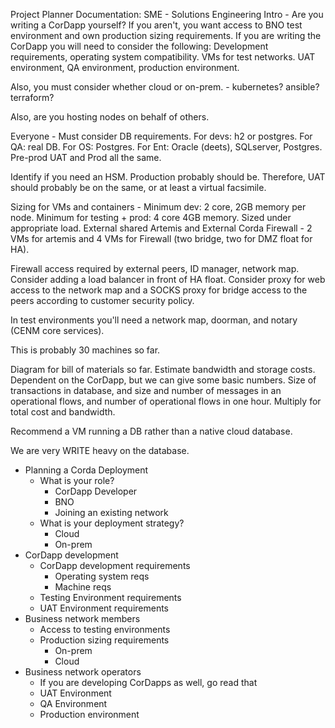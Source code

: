 Project Planner Documentation: SME - Solutions Engineering
Intro - Are you writing a CorDapp yourself? If you aren't, you want access to BNO test environment and own production
sizing requirements. If you are writing the CorDapp you will need to consider the following: Development requirements,
operating system compatibility. VMs for test networks. UAT environment, QA environment, production environment.

Also, you must consider whether cloud or on-prem. - kubernetes? ansible? terraform?

Also, are you hosting nodes on behalf of others.

Everyone - Must consider DB requirements. For devs: h2 or postgres. For QA: real DB. For OS: Postgres. For Ent: Oracle
(deets), SQLserver, Postgres. Pre-prod UAT and Prod all the same.

Identify if you need an HSM. Production probably should be. Therefore, UAT should probably be on the same, or at least a virtual facsimile.

Sizing for VMs and containers - Minimum dev: 2 core, 2GB memory per node. Minimum for testing + prod: 4 core 4GB memory.
 Sized under appropriate load. External shared Artemis and External Corda Firewall - 2 VMs for artemis and 4 VMs for
 Firewall (two bridge, two for DMZ float for HA).

Firewall access required by external peers, ID manager, network map. Consider adding a load balancer in front of HA float.
 Consider proxy for web access to the network map and a SOCKS proxy for bridge access to the peers according to customer security policy.

In test environments you'll need a network map, doorman, and notary (CENM core services).

This is probably 30 machines so far.

Diagram for bill of materials so far. Estimate bandwidth and storage costs. Dependent on the CorDapp, but we can give
some basic numbers. Size of transactions in database, and size and number of messages in an operational flows, and number
of operational flows in one hour. Multiply for total cost and bandwidth.

Recommend a VM running a DB rather than a native cloud database.

We are very WRITE heavy on the database.


- Planning a Corda Deployment
    * What is your role?
        * CorDapp Developer
        * BNO
        * Joining an existing network
    * What is your deployment strategy?
        * Cloud
        * On-prem
- CorDapp development
    * CorDapp development requirements
        * Operating system reqs
        * Machine reqs
    * Testing Environment requirements
    * UAT Environment requirements
- Business network members
    * Access to testing environments
    - Production sizing requirements
        * On-prem
        * Cloud
- Business network operators
    * If you are developing CorDapps as well, go read that
    - UAT Environment
    - QA Environment
    - Production environment
